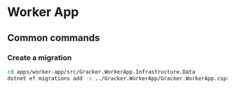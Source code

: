 # Worker App


## Common commands

### Create a migration

```sh
cd apps/worker-app/src/Gracker.WorkerApp.Infrastructure.Data
dotnet ef migrations add -s ../Gracker.WorkerApp/Gracker.WorkerApp.csproj MigrationName
```


